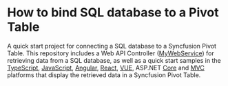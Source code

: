 # How to bind SQL database to a Pivot Table

A quick start project for connecting a SQL database to a Syncfusion Pivot Table. This repository includes a Web API Controller ([MyWebService](./MyWebService/)) for retrieving data from a SQL database, as well as a quick start samples in the [TypeScript](./Typescript/), [JavaScript](./Javascript/), [Angular](./Angular/), [React](./React/), [VUE](./VUE/), ASP.NET [Core](./Core/) and [MVC](./MVC/) platforms that display the retrieved data in a Syncfusion Pivot Table.